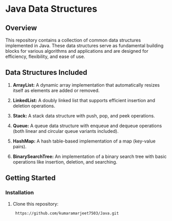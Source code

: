 # Java Data Structures

## Overview

This repository contains a collection of common data structures implemented in Java. These data structures serve as fundamental building blocks for various algorithms and applications and are designed for efficiency, flexibility, and ease of use.

## Data Structures Included

1. **ArrayList:** A dynamic array implementation that automatically resizes itself as elements are added or removed.

2. **LinkedList:** A doubly linked list that supports efficient insertion and deletion operations.

3. **Stack:** A stack data structure with push, pop, and peek operations.

4. **Queue:** A queue data structure with enqueue and dequeue operations (both linear and circular queue variants included).

5. **HashMap:** A hash table-based implementation of a map (key-value pairs).

6. **BinarySearchTree:** An implementation of a binary search tree with basic operations like insertion, deletion, and searching.

## Getting Started

### Installation

1. Clone this repository:

   ```sh
    https://github.com/kumaramarjeet7503/Java.git
